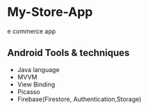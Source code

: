 # My-Store-App
e commerce app
## Android Tools & techniques
- Java language
- MVVM
- View Binding
- Picasso
- Firebase(Firestore, Authentication,Storage)

